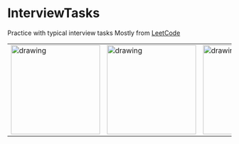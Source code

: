 # InterviewTasks
Practice with typical interview tasks
Mostly from [LeetCode](https://leetcode.com/IlyaMoskva/)
<table style="border: 0">
  <tr>
    <td style="border: 0">
      <img src="https://leetcode.com/static/images/badges/dcc-2023-5.png" alt="drawing" width="200"/>
    </td>
    <td style="border: 0">
      <img src="https://assets.leetcode.com/static_assets/marketing/lg50.png" alt="drawing" width="200"/>
    </td>
    <td style="border: 0">
      <img src="https://assets.leetcode.com/static_assets/marketing/lg100.png" alt="drawing" width="200"/>
    </td>
      <td style="border: 0">
      <img src="https://assets.leetcode.com/static_assets/others/LeetCode_75.png" alt="drawing" width="200"/>
    </td>
    </td>
      <td style="border: 0">
      <img src="https://assets.leetcode.com/static_assets/marketing/2024-50-lg.png" alt="drawing" width="200"/>
    </td>
  </tr>
</table>



